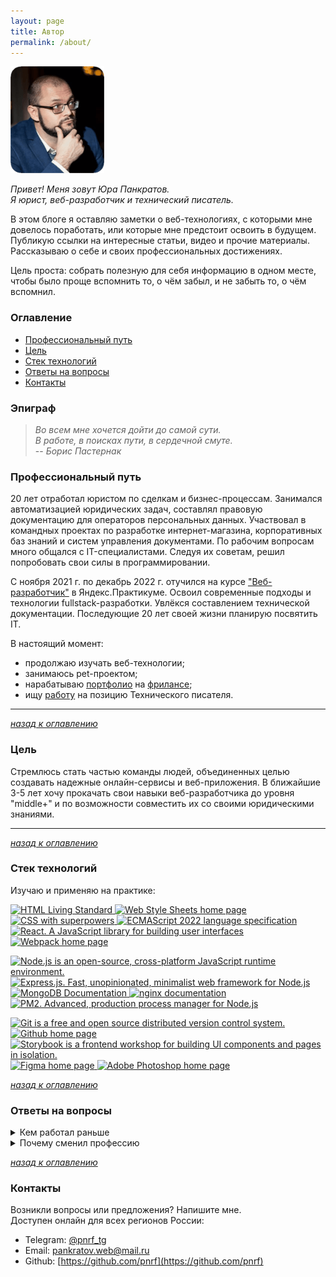 ```yaml
---
layout: page
title: Автор
permalink: /about/
---
```


![Фотография автора сайта](/img/yup-photo.png)

*Привет! Меня зовут Юра Панкратов.*  
*Я юрист, веб-разработчик и технический писатель.*

В этом блоге я оставляю заметки о веб-технологиях, с которыми мне довелось поработать, или которые мне предстоит освоить в будущем. Публикую ссылки на интересные статьи, видео и прочие материалы. Рассказываю о себе и своих профессиональных достижениях.

Цель проста: собрать полезную для себя информацию в одном месте, чтобы было проще вспомнить то, о чём забыл, и не забыть то, о чём вспомнил.  

<a name="table-of-content"></a>

### Оглавление

- [Профессиональный путь](#proffecional-path)
- [Цель](#actual-aim)
- [Стек технологий](#tech-stack)
- [Ответы на вопросы](#faq)
- [Контакты](#contacts)

### Эпиграф

> *Во всем мне хочется дойти до самой сути.*  
> *В работе, в поисках пути, в сердечной смуте.*  
> -- *Борис Пастернак*  

<a name="proffecional-path"></a>

### Профессиональный путь

20 лет отработал юристом по сделкам и бизнес-процессам. Занимался автоматизацией юридических задач, составлял правовую документацию для операторов персональных данных. Участвовал в командных проектах по разработке интернет-магазина, корпоративных баз знаний и систем управления документами. По рабочим вопросам много общался с IT-специалистами. Следуя их советам, решил попробовать свои силы в программировании.  
  
С ноября 2021 г. по декабрь 2022 г. отучился на курсе ["Веб-разработчик"](https://practicum.yandex.ru/web/) в Яндекс.Практикуме. Освоил современные подходы и технологии fullstack-разработки. Увлёкся составлением технической документации. Последующие 20 лет своей жизни планирую посвятить IT.

В настоящий момент:

- продолжаю изучать веб-технологии;
- занимаюсь pet-проектом;
- нарабатываю [портфолио](https://pnrf.github.io/portfolio/) на [фрилансе](https://freelance.habr.com/freelancers/pnrf);
- ищу [работу](https://career.habr.com/pnrf) на позицию Технического писателя.

------
*[назад к оглавлению](#table-of-content)*

<a name="actual-aim"></a>

### Цель

Стремлюсь стать частью команды людей, объединенных целью создавать надежные онлайн-сервисы и веб-приложения. В ближайшие 3-5 лет хочу прокачать свои навыки веб-разработчика до уровня "middle+" и по возможности совместить их со своими юридическими знаниями.

------
*[назад к оглавлению](#table-of-content)*

<a name="tech-stack"></a>

### Стек технологий

Изучаю и применяю на практике:

<p>
    <a href="https://html.spec.whatwg.org/multipage/" >
        <img src="https://img.shields.io/badge/HTML5-informational?style=flat&logo=html5&logoColor=white&labelColor=E34F26&color=4E4E4E" alt="HTML Living Standard" />
    </a>
    <a href="https://www.w3.org/Style/CSS/Overview.ru.html" >
        <img src="https://img.shields.io/badge/CSS3-informational?style=flat&logo=css3&logoColor=white&labelColor=1572B6&color=4E4E4E" alt="Web Style Sheets home page" />
    </a>
    <a href="https://sass-lang.su" >
        <img src="https://img.shields.io/badge/Sass-informational?style=flat&logo=SASS&logoColor=white&labelColor=FF69B4&color=4E4E4E" alt="CSS with superpowers" />
    </a>
    <a href="https://www.ecma-international.org/publications-and-standards/standards/ecma-262/" >
        <img src="https://img.shields.io/badge/JavaScript-informational?style=flat&logo=JavaScript&logoColor=white&labelColor=F7DF1E&color=4E4E4E" alt="ECMAScript 2022 language specification" />
    </a>
    <a href="https://ru.react.js.org/docs/getting-started.html" >
        <img src="https://img.shields.io/badge/React.js-informational?style=flat&logo=React&logoColor=white&labelColor=61dafb&color=4e4e4e" alt="React. A JavaScript library for building user interfaces" />
    </a>
    <a href="https://webpack.js.org" >
        <img src="https://img.shields.io/badge/Webpack-informational?style=flat&logo=webpack&logoColor=white&labelColor=8DD6F9&color=4E4E4E" alt="Webpack home page" />
    </a>
</p>
<p>
    <a href="https://nodejs.org/ru/" >
        <img src="https://img.shields.io/badge/Node.js-informational?style=flat&logo=Node.js&logoColor=white&labelColor=6DA55F&color=4E4E4E" alt="Node.js is an open-source, cross-platform JavaScript runtime environment." />
    </a>
    <a href="https://expressjs.com/ru/" >
        <img src="https://img.shields.io/badge/Express.js-informational?style=flat&logo=Express&logoColor=white&labelColor=404D59&color=4E4E4E" alt="Express.js. Fast, unopinionated, minimalist web framework for Node.js" />
    </a>
    <a href="https://www.mongodb.com/docs/" >
        <img src="https://img.shields.io/badge/MongoDB-informational?style=flat&logo=MongoDB&logoColor=white&labelColor=4EA94B&color=4E4E4E" alt="MongoDB Documentation" />
    </a>
    <a href="https://nginx.org/ru/docs/" >
        <img src="https://img.shields.io/badge/nginx-informational?style=flat&logo=nginx&logoColor=white&labelColor=009639&color=4E4E4E" alt="nginx documentation" />
    </a>
    <a href="https://pm2.keymetrics.io" >
        <img src="https://img.shields.io/badge/pm2-informational?style=flat&logo=pm2&logoColor=white&labelColor=2B037A&color=4E4E4E" alt="PM2. Advanced, production process manager for Node.js" />
    </a>
</p>
<p>
    <a href="https://git-scm.com/doc" >
        <img src="https://img.shields.io/badge/Git-informational?style=flat&logo=git&logoColor=white&labelColor=F05032&color=4E4E4E" alt="Git is a free and open source distributed version control system." />
    </a>
    <a href="https://github.com" >
        <img src="https://img.shields.io/badge/GitHub-informational?style=flat&logo=GitHub&logoColor=white&labelColor=181717&color=4E4E4E" alt="Github home page" />
    </a>
    <a href="https://storybook.js.org" >
        <img src="https://img.shields.io/badge/Storybook-informational?style=flat&logo=Storybook&logoColor=white&labelColor=FF4785&color=4E4E4E" alt="Storybook is a frontend workshop for building UI components and pages in isolation." />
    </a>
    <a href="https://www.figma.com" >
        <img src="https://img.shields.io/badge/Figma-informational?style=flat&logo=figma&logoColor=white&labelColor=F24E1E&color=4E4E4E" alt="Figma home page" />
    </a>
    <a href="http://www.adobe.com/ru/products/photoshop/family/" >
        <img src="https://img.shields.io/badge/Photoshop-informational?style=flat&logo=Adobe-Photoshop&logoColor=white&labelColor=31A8FF&color=4E4E4E" alt="Adobe Photoshop home page" />
    </a>
</p>

*[назад к оглавлению](#table-of-content)*

<a name="faq"></a>

### Ответы на вопросы

<details><summary>Кем работал раньше</summary>

<p>До учебы в Яндекс.Практикуме 20 лет отработал юристом в торгово-производственных и консалтинговых компаниях. Специализировался на сделках и бизнес-процессах. Консультировал. Оформлял договорную и организационно-распорядительную документацию. Защищал интересы доверителей в судах и госорганах. Автоматизировал юридические задачи.</p>

</details>

<details><summary>Почему сменил профессию</summary>

<p>Строго говоря, профессию я не менял, а сделал серьезный апгрейд. И на это у меня было 2 причины:</p>

<p>1. Уже сегодня ChatGPT, Mindjourney и прочие нейронные сети потрясают наше воображение своими возможностями, грозят заменить собой многие профессии. А что будет завтра? К чему мы придем? Какие профессиональные навыки окажутся востребованными? Совершенно не ясно. Чтобы не остаться за бортом, решил не дожидаться критического момента и подстраховался заранее. Вот интересная <a href="https://defence-line.ru/news/zachem-yuristy-uchatsya-programmirovat-i-nado-li-eto-vam" target="_blank">статья</a> на эту тему.</p>

<p>2. В 2021 г. я занимался составлением документов для операторов персональных данных. Понял, что мне не хватает технических знаний. Чтобы восполнить пробелы, пришлось много общаться с IT-специалистами. Видя мой интерес к технологиям и желание докопаться до сути вопроса, они посоветовали мне выучиться на веб-разработчика.</p>

<p>В ноябре 2021 г. приступил к обучению в Яндекс.Практикуме и... это полностью изменило мои взгляды на жизнь. Моему взору открылся столь безграничный океан возможностей, что возвращаться в юриспруденцию пока не спешу.</p>

<p>Конечно, по-немногу я продолжаю:</p>

<ul>
	<li>консультировать по правовым вопросам;</li>
	<li>составлять договоры и прочие юридические документы;</li>
	<li>участвовать в судебных разбирательствах.</li>
</ul>

<p>Но! Делаю это все реже и реже. Отныне основную часть своего времени уделяю именно веб-разработке.</p>

</details>
  
*[назад к оглавлению](#table-of-content)*

<a name="contacts"></a>

### Контакты

Возникли вопросы или предложения? Напишите мне.  
Доступен онлайн для всех регионов России:

- Telegram: [@pnrf_tg](https://t.me/pnrf_tg)
- Email: [pankratov.web@mail.ru](pankratov.web@mail.ru)
- Github: [https://github.com/pnrf](https://github.com/pnrf)

<a name="table-of-content"></a>
